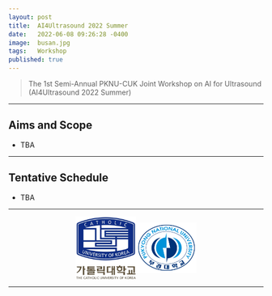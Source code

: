 ```yaml
---
layout: post
title:  AI4Ultrasound 2022 Summer
date:   2022-06-08 09:26:28 -0400
image:  busan.jpg
tags:   Workshop
published: true
---
```


> The 1st Semi-Annual PKNU-CUK Joint Workshop on AI for Ultrasound (AI4Ultrasound 2022 Summer)

***

Aims and Scope
------------

* TBA

***

Tentative Schedule
------------

* TBA

***

<p align="center"><a href="https://catholic.ac.kr/"><img align="center" src="/images/CUKLogo.png" width="120" padding="10px"></a><a href="https://www.pknu.ac.kr/main"><img align="center" src="/images/PKNULogo.png" width="120" padding="10px"></a></p>

***


